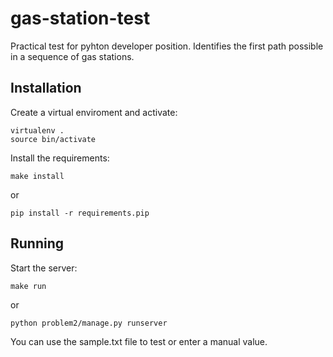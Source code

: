 # gas-station-test

Practical test for pyhton developer position. Identifies the first path possible in a sequence of gas stations.

## Installation

Create a virtual enviroment and activate:

```
virtualenv .
source bin/activate
```

Install the requirements:

```
make install
```

or

```
pip install -r requirements.pip
```

## Running

Start the server:

```
make run
```

or

```
python problem2/manage.py runserver
```

You can use the sample.txt file to test or enter a manual value.
